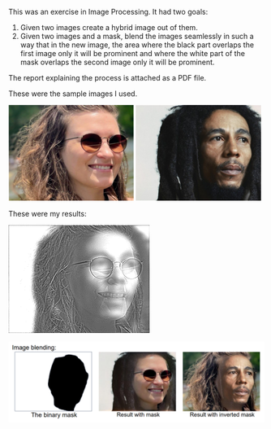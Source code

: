 
This was an exercise in Image Processing. It had two goals:
1.	Given two images create a hybrid image out of them.
2.	Given two images and a mask, blend the images seamlessly in such a way that in the new image, the area where the black part overlaps the first image only it will be prominent and where the white part of the mask overlaps the second image only it will be prominent.

The report explaining the process is attached as a PDF file.

These were the sample images I used.
<p float="left">
  <img src="./1.png?raw=true" width="49%" />
  <img src="./2.png?raw=true" width="49%"/>
</p>

These were my results:
<p float="left">
  <img src="./result_hybrid.png?raw=true" />
</p>
<p float="left">
  <img src="./result_blending.png?raw=true" />
</p>
